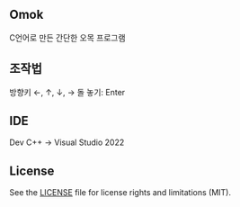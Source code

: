 ## Omok
C언어로 만든 간단한 오목 프로그램

## 조작법
방향키 ←, ↑, ↓, →
돌 놓기: Enter

## IDE
Dev C++ -> Visual Studio 2022

## License
See the [LICENSE](./LICENSE) file for license rights and limitations (MIT).